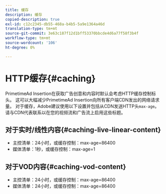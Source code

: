 ```yaml
---
title: 缓存
description: 缓存
copied-description: true
exl-id: c12c2345-db55-468a-b4b5-5a9e1364a46d
translation-type: tm+mt
source-git-commit: 3e63c187f12d1bff53370bbcde4d6a77f58f3b4f
workflow-type: tm+mt
source-wordcount: '106'
ht-degree: 0%

---
```


# HTTP缓存{#caching}

PrimetimeAd Insertion在获取广告创意和内容时默认会考虑HTTP缓存控制标头。  这可以大幅减少PrimetimeAd Insertion向所有客户端CDN发出的网络请求量。  对于缓存，Adobe建议使用以下设置并包括从CDN发送HTTP头`max-age`。  请与CDN代表联系以在您的视频流和广告流上启用这些标题。

## 对于实时/线性内容{#caching-live-linear-content}

* 主控清单：24小时，或缓存控制：max-age=86400
* 媒体清单：1秒，或缓存控制：max-age=1

## 对于VOD内容{#caching-vod-content}

* 主控清单：24小时，或缓存控制：max-age=86400
* 媒体清单：24小时，或缓存控制：max-age=86400
